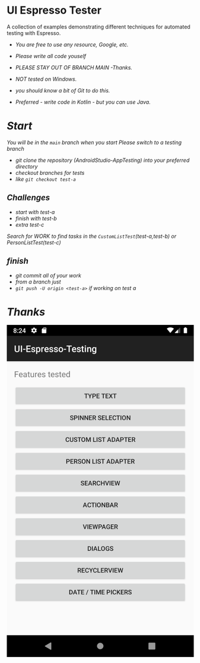 # UI Espresso Tester
A collection of examples demonstrating different techniques for automated testing with Espresso.
 
  - <em>You are free to use any resource, Google, etc.</em>
  - <em>Please write all code youself<em> 

  - *PLEASE STAY OUT OF BRANCH MAIN -Thanks.*
  - *NOT tested on Windows.*
  - *you should know a bit of Git to do this.*
  - *Preferred - write code in Kotlin - but you can use Java.*

# Start
You will be in the `main` branch when you start
Please switch to a testing branch

  - git clone the repository (AndroidStudio-AppTesting) into your preferred directory
  - checkout branches for tests
  - like `git checkout test-a`

## Challenges

  - start with test-a
  - finish with test-b
  - extra test-c

Search for *WORK* to find tasks
in the `CustomListTest`(test-a,test-b) or PersonListTest(test-c)

## finish

 - git commit all of your work
 - from a branch just
 - `git push -U origin <test-a>` if working on test a

# Thanks

![alt tag](screens/main_activity.png)
